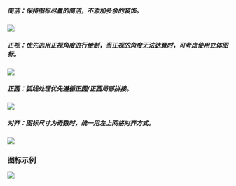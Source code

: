 


##### 简洁：保持图标尽量的简洁，不添加多余的装饰。  

![](https://0729iwiki-75822.gzc.vod.tencent-cloud.com/0a171376c1ff8dc0baf34dee987fab82.png)  
  
  
##### 正视：优先选用正视角度进行绘制，当正视的角度无法达意时，可考虑使用立体图标。  

![](https://0729iwiki-75822.gzc.vod.tencent-cloud.com/26df87d7b8f8aa8dda0385b440969ae6.png)

  

##### 正圆：弧线处理优先遵循正圆/正圆局部拼接。

![](https://0729iwiki-75822.gzc.vod.tencent-cloud.com/2cfaa6723bec59cc5db1e810df1e4973.png)  
  
  
##### 对齐：图标尺寸为奇数时，统一用左上网格对齐方式。  
![](https://0729iwiki-75822.gzc.vod.tencent-cloud.com/94895265b610060c75ce2953530ba120.png)  

### 图标示例 

![](https://0729iwiki-75822.gzc.vod.tencent-cloud.com/513dfd42d22b41c2f0b5508f5f3276ff.png)  
